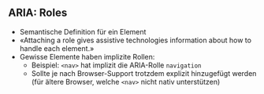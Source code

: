 ## ARIA: Roles

- Semantische Definition für ein Element
- «Attaching a role gives assistive technologies information about how to handle each element.»
- Gewisse Elemente haben implizite Rollen:
  - Beispiel: `<nav>` hat implizit die ARIA-Rolle `navigation`
  - Sollte je nach Browser-Support trotzdem explizit hinzugefügt werden (für ältere Browser, welche `<nav>` nicht nativ unterstützen)
